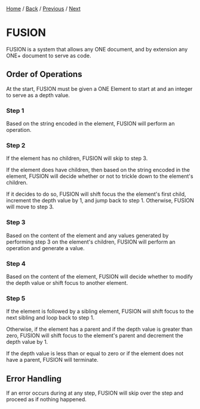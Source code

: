 [Home](https://github.com/Gallery-of-Kaeon/Kaeon-FUSION/tree/master/Kaeon%20FUSION/Documentation/README.md) /
[Back](https://github.com/Gallery-of-Kaeon/Kaeon-FUSION/tree/master/Kaeon%20FUSION/Documentation/1%20-%20Foundations/README.md) /
[Previous](https://github.com/Gallery-of-Kaeon/Kaeon-FUSION/tree/master/Kaeon%20FUSION/Documentation/1%20-%20Foundations/2%20-%20ONE%2B/1%20-%20Standard%20ONE%2B%20Directives/README.md) /
[Next](https://github.com/Gallery-of-Kaeon/Kaeon-FUSION/tree/master/Kaeon%20FUSION/Documentation/2%20-%20Interfaces%20and%20the%20Use%20Command/README.md)

# FUSION

FUSION is a system that allows any ONE document,
and by extension any ONE+ document to serve as code.

## Order of Operations

At the start,
FUSION must be given a ONE Element to start at and an integer to serve as a depth value.

### Step 1

Based on the string encoded in the element,
FUSION will perform an operation.

### Step 2

If the element has no children, FUSION will skip to step 3.

If the element does have children, then based on the string encoded in the element,
FUSION will decide whether or not to trickle down to the element's children.

If it decides to do so,
FUSION will shift focus the the element's first child,
increment the depth value by 1,
and jump back to step 1.
Otherwise, FUSION will move to step 3.

### Step 3

Based on the content of the element and any values generated by performing step 3 on the element's children,
FUSION will perform an operation and generate a value.

### Step 4

Based on the content of the element,
FUSION will decide whether to modify the depth value or shift focus to another element.

### Step 5

If the element is followed by a sibling element,
FUSION will shift focus to the next sibling and loop back to step 1.

Otherwise, if the element has a parent and if the depth value is greater than zero,
FUSION will shift focus to the element's parent and decrement the depth value by 1.

If the depth value is less than or equal to zero or if the element does not have a parent,
FUSION will terminate.

## Error Handling

If an error occurs during at any step,
FUSION will skip over the step and proceed as if nothing happened.
